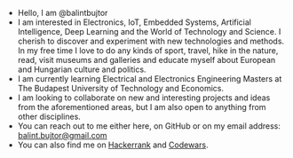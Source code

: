 - Hello, I am @balintbujtor
- I am interested in Electronics, IoT, Embedded Systems, Artificial Intelligence, Deep Learning and the World of Technology and Science. I cherish to discover and experiment with new technologies and methods. In my free time I love to do any kinds of sport, travel, hike in the nature, read, visit museums and galleries and educate myself about European and  Hungarian culture and politics. 
- I am currently learning Electrical and Electronics Engineering Masters at The Budapest University of Technology and Economics.
- I am looking to collaborate on new and interesting projects and ideas from the aforementioned areas, but I am also open to anything from other disciplines.
- You can reach out to me either here, on GitHub or on my email address: balint.bujtor@gmail.com
- You can also find me on [Hackerrank](https://www.hackerrank.com/balint_bujtor) and [Codewars](https://www.codewars.com/users/bujtorbalint).

<!---
balintbujtor/balintbujtor is a ✨ special ✨ repository because its `README.md` (this file) appears on your GitHub profile.
You can click the Preview link to take a look at your changes.
--->
